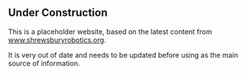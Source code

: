 ## Under Construction
This is a placeholder website, based on the latest content from www.shrewsburyrobotics.org.

It is very out of date and needs to be updated before using as the main source of information.
